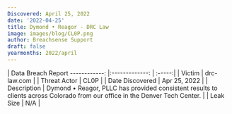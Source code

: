```yaml
---
Discovered: April 25, 2022
date: '2022-04-25'
title: Dymond • Reagor - DRC Law
image: images/blog/CL0P.png
author: Breachsense Support
draft: false
yearmonths: 2022/april
---
```



| Data Breach Report
------------:   |:-------------:    | :-----:|
| Victim    | drc-law.com      | 
| Threat Actor    | CL0P      | 
| Date Discovered    | Apr 25, 2022      | 
| Description    | Dymond • Reagor, PLLC has provided consistent results to clients across Colorado from our office in the Denver Tech Center.      | 
| Leak Size    | N/A      | 

